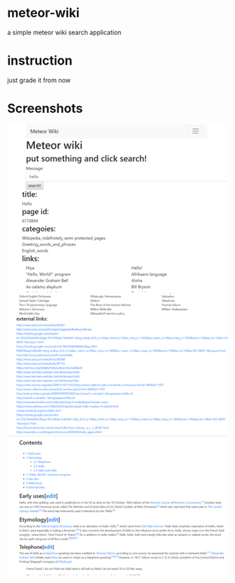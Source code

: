 # meteor-wiki
a simple meteor wiki search application
# instruction
just grade it from now
# Screenshots
![ScreenShot](https://github.com/simonwux/wiki/blob/master/screenshots/1.PNG)
![ScreenShot](https://github.com/simonwux/wiki/blob/master/screenshots/2.PNG)
![ScreenShot](https://github.com/simonwux/wiki/blob/master/screenshots/3.PNG)
